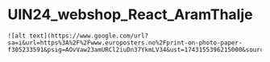 # UIN24_webshop_React_AramThalje

	![alt text](https://www.google.com/url?sa=i&url=https%3A%2F%2Fwww.europosters.no%2Fprint-on-photo-paper-f305233591&psig=AOvVaw23amURCl2iuDn37YkmLV34&ust=1743155396215000&source=images&cd=vfe&opi=89978449&ved=0CBQQjRxqFwoTCKiK0f_9qYwDFQAAAAAdAAAAABAE)
